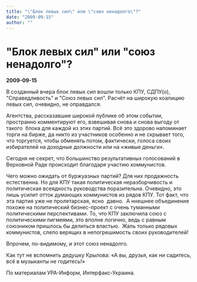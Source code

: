```yaml
---
title: "\"Блок левых сил\" или \"союз ненадолго\"?"
date: "2009-09-15"
author: ""
---
```


# "Блок левых сил" или "союз ненадолго"?

**2009-09-15** 

В созданный вчера блок левых сил вошли только КПУ, СДПУ(о), "Справедливость" и "Союз левых сил". Расчёт на широкую коалицию левых сил, очевидно, не оправдался. 



Агентства, рассказавшие широкой публике об этом событии, пространно комментируют его, взвешивая снова и снова выгоду от такого  блока для каждой из этих партий. Всё это здорово напоминает торги на бирже, да никто из участников особенно и не скрывает того, что торгуется, чтобы обменять потом, фактически, голоса своих избирателей на доходные должности или на «живые деньги». 



Сегодня не секрет, что большинство результативных голосований в Верховной Раде происходит благодаря участию коммунистов.

Чего можно ожидать от буржуазных партий? Для них продажность естественна. Но для КПУ такая политическая неразборчивость и политическая всеядность руководства поразительна. Очевидно, это лишь усилит отток думающих коммунистов из рядов КПУ. Тот факт, что эта партия уже не пролетарская, ясно  давно.  А ннешнее объединение похоже на политический бизнес-проект с очень туманными политическими перспективами. То, что КПУ заключила союз с политическими пигмеями, это вполне логично, ведь с равным союзником пришлось бы делиться властью.  Жаль только рядовых коммунистов, слепо верящих в непогрешимость своих руководителей!

Впрочем, по-видимому, и этот союз ненадолго.



Как тут не вспомнить дедушку Крылова: «А вы, друзья, как ни садитесь, всё в музыканты не годитесь!»

По материалам УРА-Информ, Интерфакс-Украина.